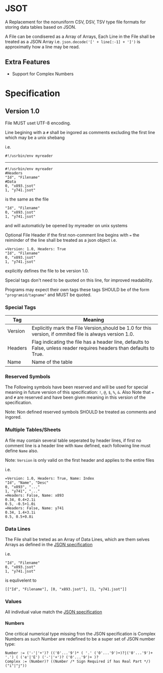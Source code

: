 JSOT
====

A Replacement for the nonuniform CSV, DSV, TSV type file formats for storing data tables based on JSON.

A File can be condisered as a Array of Arrays,
Each Line in the File shall be treated as a JSON Array i.e. `json.decode('[' + line[:-1] + ']')` is approximatly how a line may be read.

Extra Features
--------------

- Support for Complex Numbers

Specification
=============

Version 1.0
-----------

File MUST uset UTF-8 encoding.

Line begining with a `#` shall be ingored as comments excluding the first line which may be a unix shebang

i.e.

````
#!/usrbin/env myreader
````
- - -

````
#!/usrbin/env myreader
#Headers
"Id", "Filename"
#Data
0, "x893.jsot"
1, "y741.jsot"
````
is the same as the file
````
"Id", "Filename"
0, "x893.jsot"
1, "y741.jsot"
````
and will automaticly be opened by myreader on unix systems

Optional File Header if the first non-comment line begins with `=` the reiminder of the line shall be treated as a json object i.e.

````
=Version: 1.0, Headers: True
"Id", "Filename"
0, "x893.jsot"
1, "y741.jsot"
````
explicitly defines the file to be version 1.0.

Special tags don't need to be quoted on this line, for improved readability.

Programs may expect their own tags these tags SHOULD be of the form `"programid/tagname"` and MUST be quoted.

### Special Tags

| Tag  | Meaning |
|------|---------|
| Version | Explicitly mark the File Version,should be 1.0 for this version, if ommited file is always version 1.0. |
| Headers | Flag indicating the file has a header line, defaults to False, unless reader requires headers than defaults to True. |
| Name | Name of the table |


### Reserved Symbols

The Following symbols have been reserved and will be used for special meaning in future version of this specification: `!`, `@`, `$`, `%`, `&`. Also Note that `=` and `#` are reserved and have been given meaning in this version of the specification.

Note: Non defined reserved symbols SHOULD be treated as comments and ingored.

### Multiple Tables/Sheets

A file may contain several table seperated by header lines, if first no comment line is a header line with `Name` defined, each following line must define `Name` also.

Note: `Version` is only valid on the first header and applies to the entire files

i.e.

```` 
=Version: 1.0, Headers: True, Name: Index
"Id", "Name", "Desc"
0, "x893", "..."
1, "y741", "..."
=Headers: False, Name: x893
0.34, 0.4+2.1i
0.5, -0.5+1.0i
=Headers: False, Name: y741
0.34, 1.4+3.1i
0.5, 0.5+0.8i
````

### Data Lines

The File shall be treted as an Array of Data Lines, which are them selves Arrays as defined in the [JSON specification](http://json.org/)

i.e.

````
"Id", "Filename"
0, "x893.jsot"
1, "y741.jsot"
````

is equlivelent to 

````
[["Id", "Filename"], [0, "x893.jsot"], [1, "y741.jsot"]]
````

### Values

All indivdual value match the [JSON specification](http://json.org/)

#### Numbers

One critical numerical type missing fron the JSON specification is Complex Numbers as such Number are redefined to be a super set of JSON number type:

````
Number := ('-'|'+')? (('0'...'9')* ( '.' ('0'...'9')+)?|('0'...'9')+ '.') ( ('e'|'E') ('-'|'+')? ('0'...'9')+ )?
Complex := (Number)? ((Number /* Sign Required if has Real Part */) ("i"|"j"))
````

